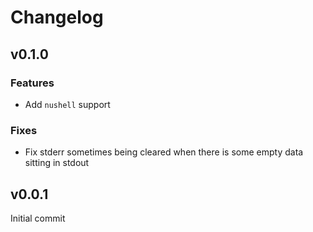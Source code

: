 
# Changelog
## v0.1.0
### Features
- Add `nushell` support
### Fixes
- Fix stderr sometimes being cleared when there is some empty data sitting in stdout

## v0.0.1
Initial commit
